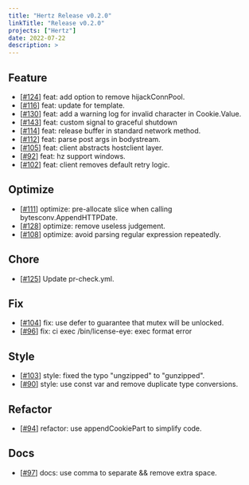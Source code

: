 ```yaml
---
title: "Hertz Release v0.2.0"
linkTitle: "Release v0.2.0"
projects: ["Hertz"]
date: 2022-07-22
description: >
---
```


## Feature

* [[#124](https://github.com/cloudwego/hertz/pull/124)] feat: add option to remove hijackConnPool.
* [[#116](https://github.com/cloudwego/hertz/pull/116)] feat: update for template.
* [[#130](https://github.com/cloudwego/hertz/pull/130)] feat: add a warning log for invalid character in Cookie.Value.
* [[#143](https://github.com/cloudwego/hertz/pull/143)] feat: custom signal to graceful shutdown
* [[#114](https://github.com/cloudwego/hertz/pull/114)] feat: release buffer in standard network method.
* [[#112](https://github.com/cloudwego/hertz/pull/112)] feat: parse post args in bodystream.
* [[#105](https://github.com/cloudwego/hertz/pull/105)] feat: client abstracts hostclient layer.
* [[#92](https://github.com/cloudwego/hertz/pull/92)] feat: hz support windows.
* [[#102](https://github.com/cloudwego/hertz/pull/102)] feat: client removes default retry logic.

## Optimize

* [[#111](https://github.com/cloudwego/hertz/pull/111)] optimize: pre-allocate slice when calling bytesconv.AppendHTTPDate.
* [[#128](https://github.com/cloudwego/hertz/pull/128)] optimize: remove useless judgement.
* [[#108](https://github.com/cloudwego/hertz/pull/108)] optimize: avoid parsing regular expression repeatedly.

## Chore

* [[#125](https://github.com/cloudwego/hertz/pull/125)] Update pr-check.yml.

## Fix

* [[#104](https://github.com/cloudwego/hertz/pull/104)] fix: use defer to guarantee that mutex will be unlocked.
* [[#96](https://github.com/cloudwego/hertz/pull/96)] fix: ci exec /bin/license-eye: exec format error

## Style

* [[#103](https://github.com/cloudwego/hertz/pull/103)] style: fixed the typo "ungzipped" to "gunzipped".
* [[#90](https://github.com/cloudwego/hertz/pull/90)] style: use const var and remove duplicate type conversions.

## Refactor

* [[#94](https://github.com/cloudwego/hertz/pull/94)] refactor: use appendCookiePart to simplify code.

## Docs

* [[#97](https://github.com/cloudwego/hertz/pull/97)] docs: use comma to separate && remove extra space.

